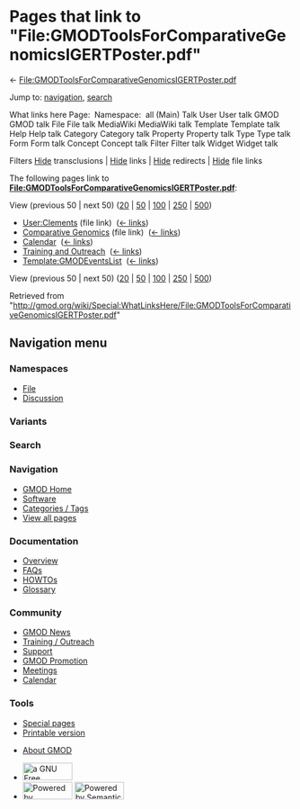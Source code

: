 <div id="mw-page-base" class="noprint">

</div>

<div id="mw-head-base" class="noprint">

</div>

<div id="content" class="mw-body" role="main">

<span id="top"></span>

<div id="mw-js-message" style="display:none;">

</div>



# <span dir="auto">Pages that link to "File:GMODToolsForComparativeGenomicsIGERTPoster.pdf"</span>

<div id="bodyContent">

<div id="contentSub">

←
[File:GMODToolsForComparativeGenomicsIGERTPoster.pdf](/wiki/File:GMODToolsForComparativeGenomicsIGERTPoster.pdf "File:GMODToolsForComparativeGenomicsIGERTPoster.pdf")

</div>

<div id="jump-to-nav" class="mw-jump">

Jump to: [navigation](#mw-navigation), [search](#p-search)

</div>

<div id="mw-content-text">

What links here Page:  Namespace:  all (Main) Talk User User talk GMOD
GMOD talk File File talk MediaWiki MediaWiki talk Template Template talk
Help Help talk Category Category talk Property Property talk Type Type
talk Form Form talk Concept Concept talk Filter Filter talk Widget
Widget talk

Filters
[Hide](/mediawiki/index.php?title=Special:WhatLinksHere/File:GMODToolsForComparativeGenomicsIGERTPoster.pdf&hidetrans=1 "Special:WhatLinksHere/File:GMODToolsForComparativeGenomicsIGERTPoster.pdf")
transclusions \|
[Hide](/mediawiki/index.php?title=Special:WhatLinksHere/File:GMODToolsForComparativeGenomicsIGERTPoster.pdf&hidelinks=1 "Special:WhatLinksHere/File:GMODToolsForComparativeGenomicsIGERTPoster.pdf")
links \|
[Hide](/mediawiki/index.php?title=Special:WhatLinksHere/File:GMODToolsForComparativeGenomicsIGERTPoster.pdf&hideredirs=1 "Special:WhatLinksHere/File:GMODToolsForComparativeGenomicsIGERTPoster.pdf")
redirects \|
[Hide](/mediawiki/index.php?title=Special:WhatLinksHere/File:GMODToolsForComparativeGenomicsIGERTPoster.pdf&hideimages=1 "Special:WhatLinksHere/File:GMODToolsForComparativeGenomicsIGERTPoster.pdf")
file links

The following pages link to
**[File:GMODToolsForComparativeGenomicsIGERTPoster.pdf](/wiki/File:GMODToolsForComparativeGenomicsIGERTPoster.pdf "File:GMODToolsForComparativeGenomicsIGERTPoster.pdf")**:

View (previous 50 \| next 50)
([20](/mediawiki/index.php?title=Special:WhatLinksHere/File:GMODToolsForComparativeGenomicsIGERTPoster.pdf&limit=20 "Special:WhatLinksHere/File:GMODToolsForComparativeGenomicsIGERTPoster.pdf")
\|
[50](/mediawiki/index.php?title=Special:WhatLinksHere/File:GMODToolsForComparativeGenomicsIGERTPoster.pdf&limit=50 "Special:WhatLinksHere/File:GMODToolsForComparativeGenomicsIGERTPoster.pdf")
\|
[100](/mediawiki/index.php?title=Special:WhatLinksHere/File:GMODToolsForComparativeGenomicsIGERTPoster.pdf&limit=100 "Special:WhatLinksHere/File:GMODToolsForComparativeGenomicsIGERTPoster.pdf")
\|
[250](/mediawiki/index.php?title=Special:WhatLinksHere/File:GMODToolsForComparativeGenomicsIGERTPoster.pdf&limit=250 "Special:WhatLinksHere/File:GMODToolsForComparativeGenomicsIGERTPoster.pdf")
\|
[500](/mediawiki/index.php?title=Special:WhatLinksHere/File:GMODToolsForComparativeGenomicsIGERTPoster.pdf&limit=500 "Special:WhatLinksHere/File:GMODToolsForComparativeGenomicsIGERTPoster.pdf"))

- [User:Clements](/wiki/User:Clements "User:Clements") (file link) ‎
  <span class="mw-whatlinkshere-tools">([←
  links](/mediawiki/index.php?title=Special:WhatLinksHere&target=User%3AClements "Special:WhatLinksHere"))</span>
- [Comparative
  Genomics](/wiki/Comparative_Genomics "Comparative Genomics") (file
  link) ‎ <span class="mw-whatlinkshere-tools">([←
  links](/mediawiki/index.php?title=Special:WhatLinksHere&target=Comparative+Genomics "Special:WhatLinksHere"))</span>
- [Calendar](/wiki/Calendar "Calendar") ‎
  <span class="mw-whatlinkshere-tools">([←
  links](/mediawiki/index.php?title=Special:WhatLinksHere&target=Calendar "Special:WhatLinksHere"))</span>
- [Training and
  Outreach](/wiki/Training_and_Outreach "Training and Outreach") ‎
  <span class="mw-whatlinkshere-tools">([←
  links](/mediawiki/index.php?title=Special:WhatLinksHere&target=Training+and+Outreach "Special:WhatLinksHere"))</span>
- [Template:GMODEventsList](/wiki/Template:GMODEventsList "Template:GMODEventsList")
  ‎ <span class="mw-whatlinkshere-tools">([←
  links](/mediawiki/index.php?title=Special:WhatLinksHere&target=Template%3AGMODEventsList "Special:WhatLinksHere"))</span>

View (previous 50 \| next 50)
([20](/mediawiki/index.php?title=Special:WhatLinksHere/File:GMODToolsForComparativeGenomicsIGERTPoster.pdf&limit=20 "Special:WhatLinksHere/File:GMODToolsForComparativeGenomicsIGERTPoster.pdf")
\|
[50](/mediawiki/index.php?title=Special:WhatLinksHere/File:GMODToolsForComparativeGenomicsIGERTPoster.pdf&limit=50 "Special:WhatLinksHere/File:GMODToolsForComparativeGenomicsIGERTPoster.pdf")
\|
[100](/mediawiki/index.php?title=Special:WhatLinksHere/File:GMODToolsForComparativeGenomicsIGERTPoster.pdf&limit=100 "Special:WhatLinksHere/File:GMODToolsForComparativeGenomicsIGERTPoster.pdf")
\|
[250](/mediawiki/index.php?title=Special:WhatLinksHere/File:GMODToolsForComparativeGenomicsIGERTPoster.pdf&limit=250 "Special:WhatLinksHere/File:GMODToolsForComparativeGenomicsIGERTPoster.pdf")
\|
[500](/mediawiki/index.php?title=Special:WhatLinksHere/File:GMODToolsForComparativeGenomicsIGERTPoster.pdf&limit=500 "Special:WhatLinksHere/File:GMODToolsForComparativeGenomicsIGERTPoster.pdf"))

</div>

<div class="printfooter">

Retrieved from
"<http://gmod.org/wiki/Special:WhatLinksHere/File:GMODToolsForComparativeGenomicsIGERTPoster.pdf>"

</div>

<div id="catlinks" class="catlinks catlinks-allhidden">

</div>

<div class="visualClear">

</div>

</div>

</div>

<div id="mw-navigation">

## Navigation menu

<div id="mw-head">



<div id="left-navigation">

<div id="p-namespaces" class="vectorTabs" role="navigation"
aria-labelledby="p-namespaces-label">

### Namespaces

- <span id="ca-nstab-image"><a href="/wiki/File:GMODToolsForComparativeGenomicsIGERTPoster.pdf"
  accesskey="c" title="View the file page [c]">File</a></span>
- <span id="ca-talk"><a
  href="/mediawiki/index.php?title=File_talk:GMODToolsForComparativeGenomicsIGERTPoster.pdf&amp;action=edit&amp;redlink=1"
  accesskey="t"
  title="Discussion about the content page [t]">Discussion</a></span>

</div>

<div id="p-variants" class="vectorMenu emptyPortlet" role="navigation"
aria-labelledby="p-variants-label">

### 

### Variants[](#)

<div class="menu">

</div>

</div>

</div>

<div id="right-navigation">





</div>

<div id="p-search" role="search">

### Search

<div id="simpleSearch">

</div>

</div>

</div>

</div>

<div id="mw-panel">

<div id="p-logo" role="banner">

<a href="/wiki/Main_Page"
style="background-image: url(http://gmod.org/images/GMOD-cogs.png);"
title="Visit the main page"></a>

</div>

<div id="p-Navigation" class="portal" role="navigation"
aria-labelledby="p-Navigation-label">

### Navigation

<div class="body">

- <span id="n-GMOD-Home">[GMOD Home](/wiki/Main_Page)</span>
- <span id="n-Software">[Software](/wiki/GMOD_Components)</span>
- <span id="n-Categories-.2F-Tags">[Categories /
  Tags](/wiki/Categories)</span>
- <span id="n-View-all-pages">[View all
  pages](/wiki/Special:AllPages)</span>

</div>

</div>

<div id="p-Documentation" class="portal" role="navigation"
aria-labelledby="p-Documentation-label">

### Documentation

<div class="body">

- <span id="n-Overview">[Overview](/wiki/Overview)</span>
- <span id="n-FAQs">[FAQs](/wiki/Category:FAQ)</span>
- <span id="n-HOWTOs">[HOWTOs](/wiki/Category:HOWTO)</span>
- <span id="n-Glossary">[Glossary](/wiki/Glossary)</span>

</div>

</div>

<div id="p-Community" class="portal" role="navigation"
aria-labelledby="p-Community-label">

### Community

<div class="body">

- <span id="n-GMOD-News">[GMOD News](/wiki/GMOD_News)</span>
- <span id="n-Training-.2F-Outreach">[Training /
  Outreach](/wiki/Training_and_Outreach)</span>
- <span id="n-Support">[Support](/wiki/Support)</span>
- <span id="n-GMOD-Promotion">[GMOD
  Promotion](/wiki/GMOD_Promotion)</span>
- <span id="n-Meetings">[Meetings](/wiki/Meetings)</span>
- <span id="n-Calendar">[Calendar](/wiki/Calendar)</span>

</div>

</div>

<div id="p-tb" class="portal" role="navigation"
aria-labelledby="p-tb-label">

### Tools

<div class="body">

- <span id="t-specialpages"><a href="/wiki/Special:SpecialPages" accesskey="q"
  title="A list of all special pages [q]">Special pages</a></span>
- <span id="t-print"><a
  href="/mediawiki/index.php?title=Special:WhatLinksHere/File:GMODToolsForComparativeGenomicsIGERTPoster.pdf&amp;printable=yes"
  rel="alternate" accesskey="p"
  title="Printable version of this page [p]">Printable version</a></span>

</div>

</div>

</div>

</div>

<div id="footer" role="contentinfo">

- <span id="footer-places-about">[About
  GMOD](/wiki/GMOD:About "GMOD:About")</span>

<!-- -->

- <span id="footer-copyrightico">[<img src="http://www.gnu.org/graphics/gfdl-logo-small.png" width="88"
  height="31" alt="a GNU Free Documentation License" />](http://www.gnu.org/licenses/fdl-1.3.html)</span>
- <span id="footer-poweredbyico">[<img src="/mediawiki/skins/common/images/poweredby_mediawiki_88x31.png"
  width="88" height="31" alt="Powered by MediaWiki" />](//www.mediawiki.org/)
  [<img
  src="/mediawiki/extensions/SemanticMediaWiki/includes/../resources/images/smw_button.png"
  width="88" height="31" alt="Powered by Semantic MediaWiki" />](https://www.semantic-mediawiki.org/wiki/Semantic_MediaWiki)</span>

<div style="clear:both">

</div>

</div>
